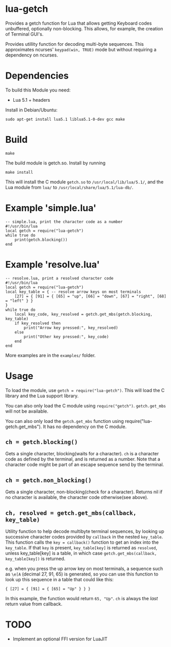 # lua-getch

Provides a getch function for Lua that allows getting Keyboard codes unbuffered, optionally non-blocking.
This allows, for example, the creation of Terminal GUI's.

Provides utillity function for decoding multi-byte sequences.
This approximates ncurses' `keypad(win, TRUE)` mode but without requiring a dependency on ncurses.



# Dependencies

To build this Module you need:

 * Lua 5.1 + headers

Install in Debian/Ubuntu:

    sudo apt-get install lua5.1 liblua5.1-0-dev gcc make



# Build

    make

The build module is getch.so. Install by running

	make install

This will install the C module `getch.so` to `/usr/local/lib/lua/5.1/`, and
the Lua module from `lua/` to `/usr/local/share/lua/5.1/lua-db/`.


# Example 'simple.lua'

	-- simple.lua, print the character code as a number
    #!/usr/bin/lua
	local getch = require("lua-getch")
	while true do
		print(getch.blocking())
	end



# Example 'resolve.lua'

	-- resolve.lua, print a resolved character code
	#!/usr/bin/lua
	local getch = require("lua-getch")
	local key_table = { -- resolve arrow keys on most terminals
		[27] = { [91] = { [65] = "up", [66] = "down", [67] = "right", [68] = "left" } }
	}
	while true do
		local key_code, key_resolved = getch.get_mbs(getch.blocking, key_table)
		if key_resolved then
			print("Arrow key pressed:", key_resolved)
		else
			print("Other key pressed:", key_code)
		end
	end

More examples are in the `examples/` folder.



# Usage

To load the module, use `getch = require("lua-getch")`. This will load the C library and the Lua support library.

You can also only load the C module using `require("getch")`. `getch.get_mbs` will not be available.

You can also only load the `getch.get_mbs` function using require("lua-getch.get_mbs"). It has no dependency on the C module.



## `ch = getch.blocking()`

Gets a single character, blocking(waits for a character). `ch` is a character code as defined by the terminal,
and is returned as a number.
Note that a character code might be part of an escape sequence send by the terminal.



## `ch = getch.non_blocking()`

Gets a single character, non-blocking(check for a character).
Returns nil if no character is available, the character code otherwise(see above).



## `ch, resolved = getch.get_mbs(callback, key_table)`

Utility function to help decode multibyte terminal sequences, by looking up
successive character codes provided by `callback` in the nested `key_table`.
This function calls the `key = callback()` function to get an index into the `key_table`.
If that `key` is present, `key_table[key]` is returned as `resolved`, unless
key_table[key] is a table, in which case `getch.get_mbs(callback, key_table[key])` is returned.

e.g. when you press the up arrow key on most terminals, a sequence such as `\e[A` (decimal 27, 91, 65)
is generated, so you can use this function to look up this sequence in a table that could like this:

```
{ [27] = { [91] = { [65] = "Up" } } }
```

In this example, the function would return `65, "Up"`.
`ch` is always the *last* return value from callback.



# TODO

 * Implement an optional FFI version for LuaJIT
